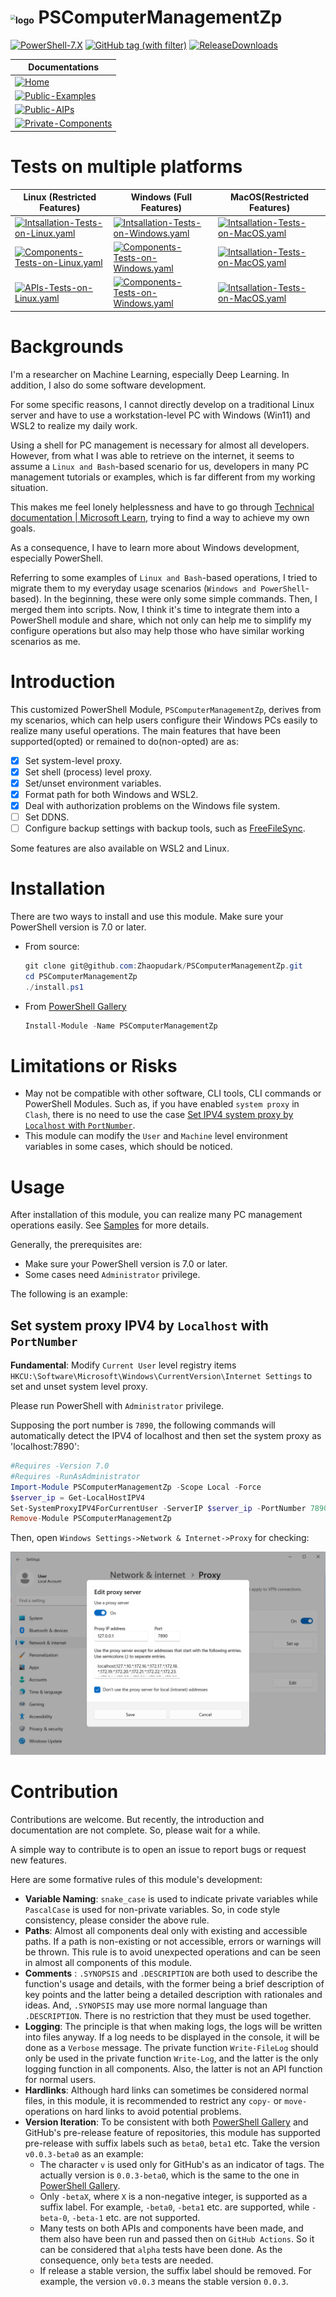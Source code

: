 # <img src="https://raw.githubusercontent.com/PowerShell/PowerShell/master/assets/av_colors_128.svg?sanitize=true" alt="logo" style="zoom:50%;" /> PSComputerManagementZp

[![PowerShell-7.X](https://img.shields.io/badge/PowerShell-7.X-blue?logo=powershell)](https://learn.microsoft.com/en-us/powershell/)
[![GitHub tag (with filter)](https://img.shields.io/github/v/tag/Zhaopudark/PSComputerManagementZp)](https://github.com/Zhaopudark/PSComputerManagementZp/tags)
[![ReleaseDownloads](https://img.shields.io/github/downloads/Zhaopudark/PSComputerManagementZp/total.svg?style=flat-square)](https://github.com/Zhaopudark/PSComputerManagementZp/releases)

| Documentations                                               |
| ------------------------------------------------------------ |
| [![Home](https://img.shields.io/badge/Home-Home-blue)](README.md) |
| [![Public-Examples](https://img.shields.io/badge/Public-Examples-royalblue)](Examples/README.md) |
| [![Public-AIPs](https://img.shields.io/badge/Public-AIPs-orange)](Tests/APIs/README.md) |
| [![Private-Components](https://img.shields.io/badge/Private-Components-pink)](Tests/Components/README.md) |

# Tests on multiple platforms

| Linux (Restricted Features)                                  | Windows (Full Features)                                      | MacOS(Restricted Features)                                   |
| ------------------------------------------------------------ | ------------------------------------------------------------ | ------------------------------------------------------------ |
| [![Intsallation-Tests-on-Linux.yaml](https://github.com/Zhaopudark/PSComputerManagementZp/actions/workflows/Intsallation-Tests-on-Linux.yaml/badge.svg)](https://github.com/Zhaopudark/PSComputerManagementZp/actions) | [![Intsallation-Tests-on-Windows.yaml](https://github.com/Zhaopudark/PSComputerManagementZp/actions/workflows/Intsallation-Tests-on-Windows.yaml/badge.svg)](https://github.com/Zhaopudark/PSComputerManagementZp/actions) | [![Intsallation-Tests-on-MacOS.yaml](https://github.com/Zhaopudark/PSComputerManagementZp/actions/workflows/Intsallation-Tests-on-MacOS.yaml/badge.svg)](https://github.com/Zhaopudark/PSComputerManagementZp/actions) |
| [![Components-Tests-on-Linux.yaml](https://github.com/Zhaopudark/PSComputerManagementZp/actions/workflows/Components-Tests-on-Linux.yaml/badge.svg)](https://github.com/Zhaopudark/PSComputerManagementZp/actions) | [![Components-Tests-on-Windows.yaml](https://github.com/Zhaopudark/PSComputerManagementZp/actions/workflows/Components-Tests-on-Windows.yaml/badge.svg)](https://github.com/Zhaopudark/PSComputerManagementZp/actions) | [![Intsallation-Tests-on-MacOS.yaml](https://github.com/Zhaopudark/PSComputerManagementZp/actions/workflows/Intsallation-Tests-on-MacOS.yaml/badge.svg)](https://github.com/Zhaopudark/PSComputerManagementZp/actions) |
| [![APIs-Tests-on-Linux.yaml](https://github.com/Zhaopudark/PSComputerManagementZp/actions/workflows/APIs-Tests-on-Linux.yaml/badge.svg)](https://github.com/Zhaopudark/PSComputerManagementZp/actions) | [![Components-Tests-on-Windows.yaml](https://github.com/Zhaopudark/PSComputerManagementZp/actions/workflows/Components-Tests-on-Windows.yaml/badge.svg)](https://github.com/Zhaopudark/PSComputerManagementZp/actions) | [![Intsallation-Tests-on-MacOS.yaml](https://github.com/Zhaopudark/PSComputerManagementZp/actions/workflows/Intsallation-Tests-on-MacOS.yaml/badge.svg)](https://github.com/Zhaopudark/PSComputerManagementZp/actions) |

# Backgrounds

I'm a researcher on Machine Learning, especially Deep Learning. In addition, I also do some software development. 

For some specific reasons, I cannot directly develop on a traditional Linux server and have to use a workstation-level PC with Windows (Win11) and WSL2 to realize my daily work. 

Using a shell for PC management is necessary for almost all developers. However, from what I was able to retrieve on the internet, it seems to assume a `Linux and Bash`-based scenario for us, developers in many PC management tutorials or examples, which is far different from my working situation.

This makes me feel lonely helplessness and have to go through [Technical documentation | Microsoft Learn](https://learn.microsoft.com/en-us/docs/), trying to find a way to achieve my own goals.

As a consequence, I have to learn more about Windows development, especially PowerShell. 

Referring to some examples of `Linux and Bash`-based operations, I tried to migrate them to my everyday usage scenarios (`Windows and PowerShell`-based). In the beginning, these were only some simple commands. Then, I merged them into scripts. Now, I think it's time to integrate them into a PowerShell module and share, which not only can help me to simplify my configure operations but also may help those who have similar working scenarios as me.  

# Introduction

This customized PowerShell Module, `PSComputerManagementZp`, derives from my scenarios, which can help users configure their Windows PCs easily to realize many useful operations. The main features that have been supported(opted) or remained to do(non-opted) are as:

- [x] Set system-level proxy.
- [x] Set shell (process) level proxy.
- [x] Set/unset environment variables.
- [x] Format path for both Windows and WSL2.
- [x] Deal with authorization problems on the Windows file system.
- [ ] Set DDNS.
- [ ] Configure backup settings with backup tools, such as [FreeFileSync](https://freefilesync.org/download.php).

Some features are also available on WSL2 and Linux.

# Installation
There are two ways to install and use this module. Make sure your PowerShell version is 7.0 or later.

- From source:

  ```powershell
  git clone git@github.com:Zhaopudark/PSComputerManagementZp.git
  cd PSComputerManagementZp
  ./install.ps1
  ```

- From [PowerShell Gallery](https://www.powershellgallery.com/)

  ```powershell
  Install-Module -Name PSComputerManagementZp
  ```

# Limitations or Risks

- May not be compatible with other software, CLI tools, CLI commands or PowerShell Modules. Such as, if you have enabled `system proxy` in `Clash`, there is no need to use the case [Set IPV4 system proxy by `Localhost` with `PortNumber`](#Set-system-proxy-IPV4-by-Localhost-with-PortNumber).
- This module can modify the `User` and `Machine` level environment variables in some cases, which should be noticed.

# Usage

After installation of this module, you can realize many PC management operations easily. See [Samples](Samples.md) for more details.

Generally, the prerequisites are:

- Make sure your PowerShell version is 7.0 or later.
- Some cases need `Administrator` privilege.

The following is an example:

## Set system proxy IPV4 by `Localhost` with `PortNumber`

**Fundamental**: Modify `Current User` level registry items  `HKCU:\Software\Microsoft\Windows\CurrentVersion\Internet Settings` to set and unset system level proxy.

Please run PowerShell with `Administrator` privilege. 

Supposing the port number is `7890`, the following commands will automatically detect the IPV4 of localhost and then set the system proxy as 'localhost:7890':

```powershell
#Requires -Version 7.0
#Requires -RunAsAdministrator
Import-Module PSComputerManagementZp -Scope Local -Force
$server_ip = Get-LocalHostIPV4
Set-SystemProxyIPV4ForCurrentUser -ServerIP $server_ip -PortNumber 7890
Remove-Module PSComputerManagementZp
```

Then, open `Windows Settings->Network & Internet->Proxy` for checking:

<img src="./Assets/README.assets/image-20230703160155455.png" alt="image-20230703160155455" style="zoom:67%;" />

# Contribution

Contributions are welcome. But recently, the introduction and documentation are not complete. So, please wait for a while.

A simple way to contribute is to open an issue to report bugs or request new features.

Here are some formative rules of this module's development:
- **Variable Naming**: `snake_case` is used to indicate private variables while `PascalCase` is used for non-private variables. So, in code style consistency, please consider the above rule.
- **Paths**: Almost all components deal only with existing and accessible paths. If a path is non-existing or not accessible, errors or warnings will be thrown. This rule is to avoid unexpected operations and can be seen in almost all components of this module.
- **Comments** : `.SYNOPSIS` and `.DESCRIPTION` are both used to describe the function's usage and details, with the former being a brief description of key points and the latter being a detailed description with rationales and ideas. And, `.SYNOPSIS` may use more normal language than `.DESCRIPTION`. There is no restriction that they must be used together.
- **Logging**: The principle is that when making logs, the logs will be written into files anyway. If a log needs to be displayed in the console, it will be done as a `Verbose` message. The private function `Write-FileLog` should only be used in the private function `Write-Log`, and the latter is the only logging function in all components. Also, the latter is not an API function for normal users.
- **Hardlinks**: Although hard links can sometimes be considered normal files, in this module, it is recommended to restrict any `copy-` or `move-` operations on hard links to avoid potential problems.
- **Version Iteration**: To be consistent with both [PowerShell Gallery](https://www.powershellgallery.com/) and GitHub's pre-release feature of repositories, this module has supported pre-release with suffix labels such as `beta0`, `beta1` etc. Take the version `v0.0.3-beta0` as an example:
  -  The character `v` is used only for GitHub's as an indicator of tags. The actually version is `0.0.3-beta0`, which is the same to the one in [PowerShell Gallery](https://www.powershellgallery.com/).
  - Only `-betaX`, where `X` is a non-negative integer, is supported as a suffix label. For example, `-beta0`, `-beta1` etc. are supported, while `-beta-0`, `-beta-1` etc. are not supported.
  - Many tests on both APIs and components have been made, and them also have been run and passed then on `GitHub Actions`. So it can be considered that `alpha` tests have been done. As the consequence, only `beta` tests are needed.
  - If release a stable version, the suffix label should be removed. For example, the version `v0.0.3` means the stable version `0.0.3`.